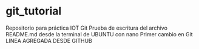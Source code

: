 
# git_tutorial
Repositorio para práctica IOT Git
Prueba de escritura del archivo README.md desde la terminal de UBUNTU con nano
Primer cambio en Git
LINEA AGREGADA DESDE GITHUB
